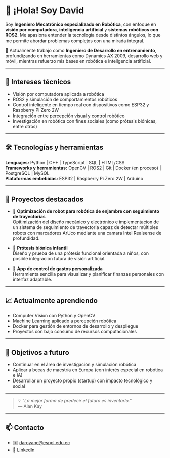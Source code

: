 <!--## Hi there 👋

<!--
**davidromeroy/davidromeroy** is a ✨ _special_ ✨ repository because its `README.md` (this file) appears on your GitHub profile.

Here are some ideas to get you started:

- 🔭 I’m currently working on ...
- 🌱 I’m currently learning ...
- 👯 I’m looking to collaborate on ...
- 🤔 I’m looking for help with ...
- 💬 Ask me about ...
- 📫 How to reach me: ...
- 😄 Pronouns: ...
- ⚡ Fun fact: ...
-->

# 👋 ¡Hola! Soy David

Soy **Ingeniero Mecatrónico especializado en Robótica**, con enfoque en **visión por computadora**, **inteligencia artificial** y **sistemas robóticos con ROS2**. Me apasiona entender la tecnología desde distintos ángulos, lo que me permite abordar problemas complejos con una mirada integral.

🎯 Actualmente trabajo como **Ingeniero de Desarrollo en entrenamiento**, profundizando en herramientas como Dynamics AX 2009, desarrollo web y móvil, mientras refuerzo mis bases en robótica e inteligencia artificial.

---

## 🧠 Intereses técnicos

- Visión por computadora aplicada a robótica
- ROS2 y simulación de comportamientos robóticos
- Control inteligente en tiempo real con dispositivos como ESP32 y Raspberry Pi Zero 2W
- Integración entre percepción visual y control robótico
- Investigación en robótica con fines sociales (como prótesis biónicas, entre otros)

---

## 🛠 Tecnologías y herramientas

**Lenguajes:** Python | C++ | TypeScript | SQL | HTML/CSS  
**Frameworks y herramientas:** OpenCV | ROS2 | Git | Docker (en proceso) | PostgreSQL | MySQL  
**Plataformas embebidas:** ESP32 | Raspberry Pi Zero 2W | Arduino

---

## 🚧 Proyectos destacados

- 🤖 **Optimización de robot para robótica de enjambre con seguimiento de trayectorias**  
  Opitimización del diseño mecánico y electrónico e implementacion de un sistema de seguimiento de trayectoria capaz de detectar múltiples robots con marcadores ArUco mediante una camara Intel Realsense de profundidad.

- 🦾 **Prótesis biónica infantil**  
  Diseño y prueba de una prótesis funcional orientada a niños, con posible integración futura de visión artificial.

- 📱 **App de control de gastos personalizada**  
  Herramienta sencilla para visualizar y planificar finanzas personales con interfaz adaptable.

---

## 📈 Actualmente aprendiendo

- Computer Vision con Python y OpenCV
- Machine Learning aplicado a percepción robótica
- Docker para gestión de entornos de desarrollo y despliegue
- Proyectos con bajo consumo de recursos computacionales

---

## 🎯 Objetivos a futuro

- Continuar en el área de investigación y simulación robótica
- Aplicar a becas de maestría en Europa (con interés especial en robótica e IA)
- Desarrollar un proyecto propio (startup) con impacto tecnológico y social

---

> 💡 *“La mejor forma de predecir el futuro es inventarlo.”*  
> — Alan Kay

---

## 📫 Contacto

- ✉️ daroyane@espol.edu.ec
- 💼 [LinkedIn](https://www.linkedin.com/in/daroyane)
<!-- - 🌐 [Portafolio (en desarrollo)](https://tuweb.dev) -->

